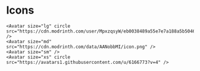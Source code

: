 # Icons

<DemoContainer class="columns">
<Avatar size="lg" circle src="https://cdn.modrinth.com/user/MpxzqsyW/eb0038489a55e7e7a188a5b50462f0b10dfc1613.jpeg" />
<Avatar size="md" src="https://cdn.modrinth.com/data/AANobbMI/icon.png" />
<Avatar size="md" src="https://cdn.modrinth.com/data/ssUbhMkL/icon.png" />
<Avatar size="sm" />
<Avatar size="xs" circle src="https://avatars1.githubusercontent.com/u/6166773?v=4" />
</DemoContainer>

```vue
<Avatar size="lg" circle src="https://cdn.modrinth.com/user/MpxzqsyW/eb0038489a55e7e7a188a5b50462f0b10dfc1613.jpeg" />
<Avatar size="md" src="https://cdn.modrinth.com/data/AANobbMI/icon.png" />
<Avatar size="sm" />
<Avatar size="xs" circle src="https://avatars1.githubusercontent.com/u/6166773?v=4" />
```
